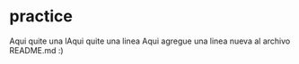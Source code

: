practice
========

Aqui quite una lAqui quite una linea
Aqui agregue una linea nueva al archivo README.md :)
